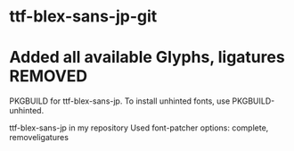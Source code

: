 # ttf-blex-sans-jp-git
# Added all available Glyphs, ligatures REMOVED
PKGBUILD for ttf-blex-sans-jp. To install unhinted fonts, use PKGBUILD-unhinted.

ttf-blex-sans-jp in my repository
Used font-patcher options: complete, removeligatures 
